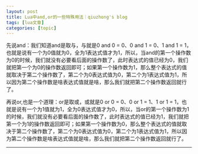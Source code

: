 ```yaml
---
layout: post
title: Lua中and,or的一些特殊用法｜qiuzhong's blog 
tags: [lua文章]
categories: [topic]
---
```

先说and：我们知道and是取与，与就是0 and 0 = 0、0 and 1 = 0、1 and 1 =
1，也就是说有一个为0值就为0，全为1表达式值才为1，所以，当and的第一个操作数为0的时候，我们就没有必要看后面的操作数了，此时表达式的值已经为0，我们就把第一个为0的操作数返回即可；如果第一个操作数为1，那么整个表达式的值就取决于第二个操作数了，第二个为0表达式值为0，第二个为1表达式值为1，所以因为第二个操作数是啥表达式值就是啥，那么我们就把第二个操作数返回就行了。

再说or,也是一个道理：or是取或，或就是0 or 0 = 0、0 or 1 = 1、1 or 1 =
1，也就是说有一个为1值就为1，全为0表达式值才为0，所以，当or的第一个操作数为1的时候，我们就没有必要看后面的操作数了，此时表达式的值已经为1，我们就把第一个为1的操作数返回即可；如果第一个操作数为0，那么整个表达式的值就取决于第二个操作数了，第二个为0表达式值为0，第二个为1表达式值为1，所以因为第二个操作数是啥表达式值就是啥，那么我们就把第二个操作数返回就行了。

* * *